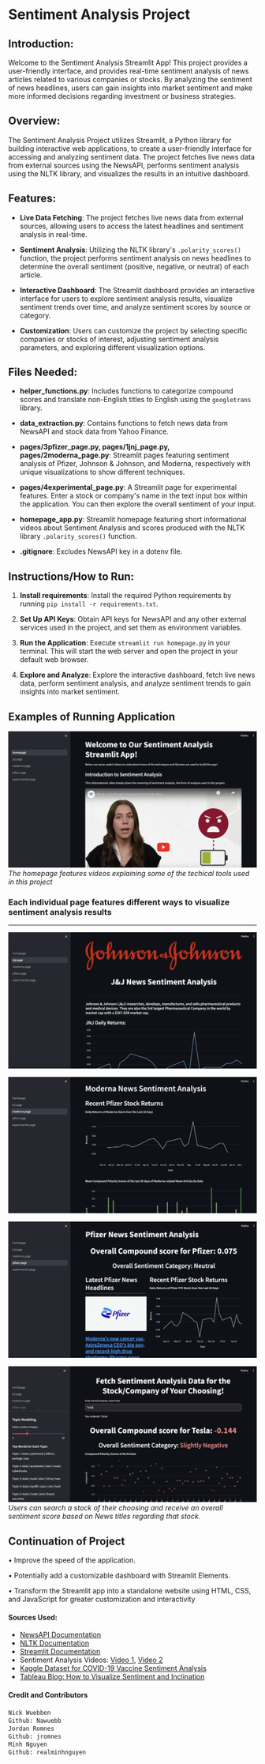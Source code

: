 # Sentiment Analysis Project


## Introduction:


Welcome to the Sentiment Analysis Streamlit App! This project provides a user-friendly interface, and provides real-time sentiment analysis of news articles related to various companies or stocks. By analyzing the sentiment of news headlines, users can gain insights into market sentiment and make more informed decisions regarding investment or business strategies.


## Overview:


The Sentiment Analysis Project utilizes Streamlit, a Python library for building interactive web applications, to create a user-friendly interface for accessing and analyzing sentiment data. The project fetches live news data from external sources using the NewsAPI, performs sentiment analysis using the NLTK library, and visualizes the results in an intuitive dashboard.


## Features:


- **Live Data Fetching**: The project fetches live news data from external sources, allowing users to access the latest headlines and sentiment analysis in real-time.


- **Sentiment Analysis**: Utilizing the NLTK library's `.polarity_scores()` function, the project performs sentiment analysis on news headlines to determine the overall sentiment (positive, negative, or neutral) of each article.


- **Interactive Dashboard**: The Streamlit dashboard provides an interactive interface for users to explore sentiment analysis results, visualize sentiment trends over time, and analyze sentiment scores by source or category.


- **Customization**: Users can customize the project by selecting specific companies or stocks of interest, adjusting sentiment analysis parameters, and exploring different visualization options.


## Files Needed:


- **helper_functions.py**: Includes functions to categorize compound scores and translate non-English titles to English using the `googletrans` library.


- **data_extraction.py**: Contains functions to fetch news data from NewsAPI and stock data from Yahoo Finance.


- **pages/3pfizer_page.py, pages/1jnj_page.py, pages/2moderna_page.py**: Streamlit pages featuring sentiment analysis of Pfizer, Johnson & Johnson, and Moderna, respectively with unique visualizations to show different techniques.


- **pages/4experimental_page.py**: A Streamlit page for experimental features. Enter a stock or company's name in the text input box within the application. You can then explore the overall sentiment of your input. 


- **homepage_app.py**: Streamlit homepage featuring short informational videos about Sentiment Analysis and scores produced with the NLTK library `.polarity_scores()` function.


- **.gitignore**: Excludes NewsAPI key in a dotenv file.


## Instructions/How to Run:


1. **Install requirements**: Install the required Python requirements by running `pip install -r requirements.txt`.


2. **Set Up API Keys**: Obtain API keys for NewsAPI and any other external services used in the project, and set them as environment variables.


3. **Run the Application**: Execute `streamlit run homepage.py` in your terminal. This will start the web server and open the project in your default web browser.


4. **Explore and Analyze**: Explore the interactive dashboard, fetch live news data, perform sentiment analysis, and analyze sentiment trends to gain insights into market sentiment.

## Examples of Running Application

![alt text](Images/homepage.png)
*The homepage features videos explaining some of the techical tools used in this project*

### Each individual page features different ways to visualize sentiment analysis results
---
![alt text](Images/jnj_page.png)

![alt text](Images/moderna_page.png)

![alt text](Images/pfizer_page.png)

![alt text](Images/experimental_page.png)
*Users can search a stock of their choosing and receive an overall sentiment score based on News titles regarding that stock.*
## Continuation of Project

• Improve the speed of the application.

• Potentially add a customizable dashboard with Streamlit Elements. 

• Transform the Streamlit app into a standalone website using HTML, CSS, and JavaScript for greater customization and interactivity

#### Sources Used:


- [NewsAPI Documentation](https://newsapi.org/)
- [NLTK Documentation](https://www.nltk.org/data.html)
- [Streamlit Documentation](https://docs.streamlit.io/get-started/tutorials/create-a-multipage-app)
- Sentiment Analysis Videos: [Video 1](https://youtu.be/o-zM8onpQZY?si=601jQUbMJHLpW4HS), [Video 2](https://youtu.be/QpzMWQvxXWk?si=gn7VQeeZmFoF5Bpp)
- [Kaggle Dataset for COVID-19 Vaccine Sentiment Analysis](https://www.kaggle.com/code/twhelan/covid-19-vaccine-sentiment-analysis-with-fastai)
- [Tableau Blog: How to Visualize Sentiment and Inclination](https://www.tableau.com/blog/how-visualize-sentiment-and-inclination-48534)

#### Credit and Contributors
    Nick Wuebben
    Github: Nawuebb
    Jordan Romnes
    Github: jromnes
    Minh Nguyen
    Github: realminhnguyen

